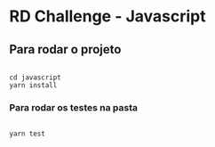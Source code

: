 # RD Challenge - Javascript

## Para rodar o projeto
```

cd javascript
yarn install

```

### Para rodar os testes na pasta

```

yarn test

```
